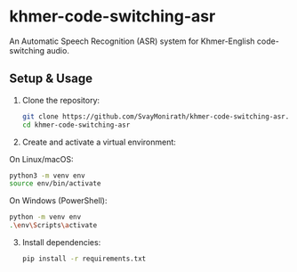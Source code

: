 ﻿# khmer-code-switching-asr
An Automatic Speech Recognition (ASR) system for Khmer-English code-switching audio.

## Setup & Usage

1. Clone the repository:
   ```bash
   git clone https://github.com/SvayMonirath/khmer-code-switching-asr.git
   cd khmer-code-switching-asr
   ```
2. Create and activate a virtual environment:
   
  On Linux/macOS:
   ```bash
   python3 -m venv env
   source env/bin/activate
   ```
   
  On Windows (PowerShell):
   ```bash
   python -m venv env
   .\env\Scripts\activate
   ```
3. Install dependencies:
   ```bash
   pip install -r requirements.txt
   ```

